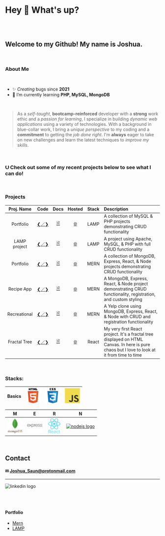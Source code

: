 <br><br>

# Hey 👋 What's up?

<br><br>

## Welcome to my Github! My name is Joshua.

<br>

### About Me

<br>

- ✨ _Creating_ bugs since __2021__
- 🌱 I’m currently learning **PHP, MySQL, MongoDB**

<br>
 
>
>  As a _self-taught_, **bootcamp-reinforced** developer with a **strong** work ethic and
> a _passion for learning_, I specialize in building _dynamic web applications_ using a
> variety of technologies. With a background in blue-collar work, I bring a _unique perspective_
> to my coding and a **commitment** to getting the _job done right_. I'm __**always**__ eager to take on
> new challenges and learn the latest techniques to _improve my skills_.
>

<br>

### ⮋ Check out some of my recent projects below to see what I can do!

<br>

### Projects

|  Proj. Name  |                           Code                            |                                   Docs                                    |       Hosted       | Stack | Description                                                                                                                                 |
| :----------: | :-------------------------------------------------------: | :-----------------------------------------------------------------------: | :----------------: | :---: | :------------------------------------------------------------------------------------------------------------------------------------------ |
|  Portfolio   |                         [❮／❯](#)                         |                                  [🗎](#)                                   | <a href="#">🌐</a> | LAMP  | A collection of MySQL & PHP projects demonstrating CRUD functionality                                                                       |
| LAMP project |                         [❮／❯](#)                         |                                  [🗎](#)                                   | <a href="#">🌐</a> | LAMP  | A project using Apache, MySQL, & PHP with full CRUD functionality                                                                           |
|  Portfolio   |                         [❮／❯](#)                         |                                  [🗎](#)                                   | <a href="#">🌐</a> | MERN  | A collection of MongoDB, Express, React, & Node projects demonstrating CRUD functionality                                                   |
|  Recipe App  |  <a href="https://github.com/J-Saun/JCA_recipe">❮／❯</a>  | <a href="https://github.com/J-Saun/JCA_recipe/blob/master/README.md">🗎<a> | <a href="#">🌐</a> | MERN  | A MongoDB, Express, React, & Node project demonstrating CRUD functionality, registration, and custom styling                                |
| Recreational |  <a href="https://github.com/J-Saun/yelp_camp">❮／❯</a>   |        <a href="https://github.com/J-Saun/yelp_camp#readme">🗎</a>         | <a href="#">🌐</a> | MERN  | A Yelp clone using MongoDB, Express, React, & Node with CRUD and registration functionality                                                 |
| Fractal Tree | <a href="https://github.com/J-Saun/Fractal-Tree">❮／❯</a> |       <a href="https://github.com/J-Saun/Fractal-Tree#readme">🗎</a>       | <a href="#">🌐</a> | React | My very first React project. It's a fractal tree displayed on HTML Canvas. In here is pure chaos but I love to look at it from time to time |

<br>

### Stacks:

| Basics | <a href="https://www.w3.org/html/" target="_blank" rel="noreferrer"><img src="https://raw.githubusercontent.com/devicons/devicon/master/icons/html5/html5-original-wordmark.svg" alt="html5" width="50" height="50"/></a> | <a href="https://www.w3schools.com/css/" target="_blank" rel="noreferrer"><img src="https://raw.githubusercontent.com/devicons/devicon/master/icons/css3/css3-original-wordmark.svg" alt="css3" width="50" height="50"/></a> | <a href="https://developer.mozilla.org/en-US/docs/Web/JavaScript" target="_blank" rel="noreferrer"><img src="https://raw.githubusercontent.com/devicons/devicon/master/icons/javascript/javascript-original.svg" alt="javascript" width="50" height="50"/></a> |
| :----: | :-----------------------------------------------------------------------------------------------------------------------------------------------------------------------------------------------------------------------: | :--------------------------------------------------------------------------------------------------------------------------------------------------------------------------------------------------------------------------: | :------------------------------------------------------------------------------------------------------------------------------------------------------------------------------------------------------------------------------------------------------------: |


|                                                                                                                M                                                                                                                |                                                                                                               E                                                                                                               |                                                                                                           R                                                                                                           |                                                                                    N                                                                                     |
| :-----------------------------------------------------------------------------------------------------------------------------------------------------------------------------------------------------------------------------: | :---------------------------------------------------------------------------------------------------------------------------------------------------------------------------------------------------------------------------: | :-------------------------------------------------------------------------------------------------------------------------------------------------------------------------------------------------------------------: | :----------------------------------------------------------------------------------------------------------------------------------------------------------------------: |
| <a href="https://www.mongodb.com/" target="_blank" rel="noreferrer"><img src="https://raw.githubusercontent.com/devicons/devicon/master/icons/mongodb/mongodb-original-wordmark.svg" alt="mongodb" width="50" height="50"/></a> | <a href="https://expressjs.com" target="_blank" rel="noreferrer"><img src="https://raw.githubusercontent.com/devicons/devicon/master/icons/express/express-original-wordmark.svg" alt="express" width="50" height="50"/> </a> | <a href="https://reactjs.org/" target="_blank" rel="noreferrer"><img src="https://raw.githubusercontent.com/devicons/devicon/master/icons/react/react-original-wordmark.svg" alt="react" width="50" height="50"/></a> | <a href="[nodejs.com](https://nodejs.org)"><img src="https://cdn.jsdelivr.net/gh/devicons/devicon/icons/nodejs/nodejs-original.svg" height="40" alt="nodejs logo" /></a> |

<br>

## Contact

#### ✉ Joshua_Saun@protonmail.com

---

<a href="https://www.linkedin.com/in/joshua-saunders-814699223?lipi=urn%3Ali%3Apage%3Ad_flagship3_profile_view_base_contact_details%3BG611BtSdTESPPPMmbf5yLA%3D%3D" ></a>
<img src="https://raw.githubusercontent.com/maurodesouza/profile-readme-generator/master/src/assets/icons/social/linkedin/default.svg" width="52" height="40" alt="linkedin logo" />

<br><br>

#### Portfolio

- [Mern](#)
- [LAMP](#)

<br><br>

